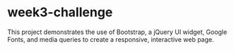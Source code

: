 # week3-challenge
This project demonstrates the use of Bootstrap, a jQuery UI widget, Google Fonts, and media queries to create a responsive, interactive web page. 

